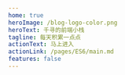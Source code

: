 ```yaml
---
home: true
heroImage: /blog-logo-color.png
heroText: 千寻的前端小栈
tagline: 每天积累一点点
actionText: 马上进入
actionLink: /pages/ES6/main.md
features: false
---
```

